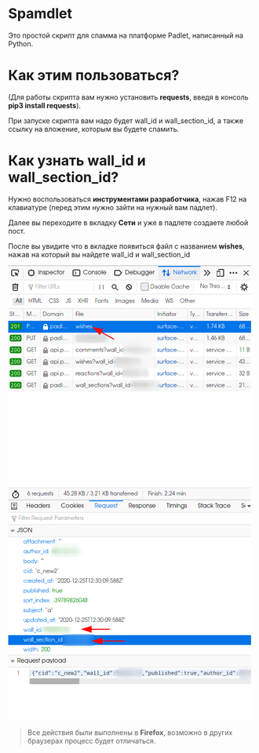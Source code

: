 # Spamdlet
Это простой скрипт для спамма на платформе Padlet, написанный на Python.
# Как этим пользоваться?
(Для работы скрипта вам нужно установить **requests**, введя в консоль **pip3 install requests**).

При запуске скрипта вам надо будет wall_id и wall_section_id, а также ссылку на вложение, которым вы будете спамить.
# Как узнать wall_id и wall_section_id?
Нужно воспользоваться **инструментами разработчика**, нажав F12 на клавиатуре (перед этим нужно зайти на нужный вам падлет).

Далее вы переходите в вкладку **Сети** и уже в падлете создаете любой пост.

После вы увидите что в вкладке появиться файл с названием **wishes**, нажав на который вы найдете wall_id и wall_section_id

![](image/screenshot.png)

> Все действия были выполнены в **Firefox**, возможно в других браузерах процесс будет отличаться.
